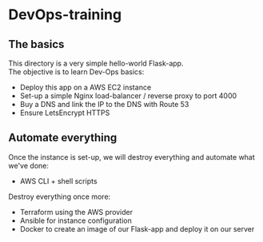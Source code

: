 # DevOps-training

## The basics
This directory is a very simple hello-world Flask-app.<br>The objective is to learn Dev-Ops basics:
- Deploy this app on a AWS EC2 instance
- Set-up a simple Nginx load-balancer / reverse proxy to port 4000
- Buy a DNS and link the IP to the DNS with Route 53
- Ensure LetsEncrypt HTTPS

## Automate everything
Once the instance is set-up, we will destroy everything and automate what we've done:
- AWS CLI + shell scripts

Destroy everything once more:
- Terraform using the AWS provider
- Ansible for instance configuration
- Docker to create an image of our Flask-app and deploy it on our server

